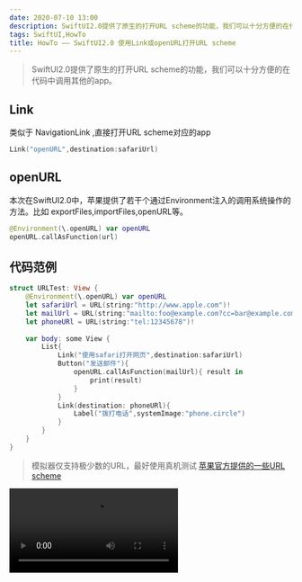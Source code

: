 ```yaml
---
date: 2020-07-10 13:00
description: SwiftUI2.0提供了原生的打开URL scheme的功能，我们可以十分方便的在代码中调用其他的app。
tags: SwiftUI,HowTo
title: HowTo —— SwiftUI2.0 使用Link或openURL打开URL scheme
---
```


> SwiftUI2.0提供了原生的打开URL scheme的功能，我们可以十分方便的在代码中调用其他的app。

## Link ##

类似于 NavigationLink ,直接打开URL scheme对应的app

```swift
Link("openURL",destination:safariUrl)
```

## openURL ##

本次在SwiftUI2.0中，苹果提供了若干个通过Environment注入的调用系统操作的方法。比如 exportFiles,importFiles,openURL等。

```swift
@Environment(\.openURL) var openURL
openURL.callAsFunction(url)
```

## 代码范例 ##

```swift
struct URLTest: View {
    @Environment(\.openURL) var openURL
    let safariUrl = URL(string:"http://www.apple.com")!
    let mailUrl = URL(string:"mailto:foo@example.com?cc=bar@example.com&subject=Hello%20Wrold&body=Testing!")!
    let phoneURl = URL(string:"tel:12345678")!
    
    var body: some View {
        List{
            Link("使用safari打开网页",destination:safariUrl)
            Button("发送邮件"){
                openURL.callAsFunction(mailUrl){ result in
                    print(result)
                }
            }
            Link(destination: phoneURl){
                Label("拨打电话",systemImage:"phone.circle")
            }
        }
    }
}
```

> 模拟器仅支持极少数的URL，最好使用真机测试
> [苹果官方提供的一些URL scheme](https://developer.apple.com/library/archive/featuredarticles/iPhoneURLScheme_Reference/PhoneLinks/PhoneLinks.html#//apple_ref/doc/uid/TP40007899-CH6-SW1)

<video src="https://cdn.fatbobman.com/howto-swiftui-openurl-video.mp4" controls = "controls">你的浏览器不支持本视频</video>

